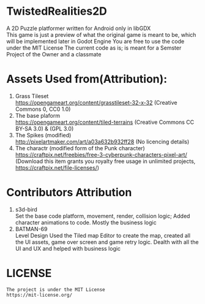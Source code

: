 # TwistedRealities2D
A 2D Puzzle platformer written for Android only in libGDX <br />
This game is just a preview of what the original game is meant to be, which will be implemented later in Godot Engine
You are free to use the code under the MIT License
The current code as is; is meant for a Semster Project of the Owner and a classmate

# Assets Used from(Attribution):
  1) Grass Tileset  <br />
      https://opengameart.org/content/grasstileset-32-x-32   (Creative Commons 0, CC0 1.0)
  2) The base plaform  <br />
      https://opengameart.org/content/tiled-terrains         (Creative Commons CC BY-SA 3.0) & (GPL 3.0)
  3) The Spikes (modified)  <br />
      http://pixelartmaker.com/art/a03a632b932ff28           (No licencing details)
  4) The charactr (modified form of the Punk character)  <br />
      https://craftpix.net/freebies/free-3-cyberpunk-characters-pixel-art/  (Download this item grants you royalty free usage in unlimited projects, https://craftpix.net/file-licenses/)

# Contributors Attribution
  1) s3d-bird  <br />
      Set the base code platform, movement, render, collision logic; Added character animations to code. Mostly the business logic
  2) BATMAN-69  <br />
      Level Design
      Used the Tiled map Editor to create the map, created all the UI assets, game over screen and game retry logic. Dealth with all the UI and UX and helped with business logic
      
# LICENSE
    The project is under the MIT License
    https://mit-license.org/
